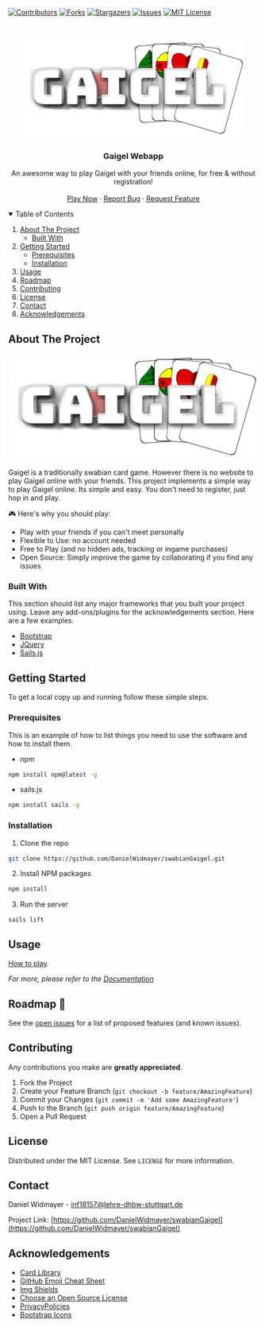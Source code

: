 <!-- PROJECT GAIGEL -->
[![Contributors][contributors-shield]][contributors-url]
[![Forks][forks-shield]][forks-url]
[![Stargazers][stars-shield]][stars-url]
[![Issues][issues-shield]][issues-url]
[![MIT License][license-shield]][license-url]



<!-- PROJECT LOGO -->
<br />
<p align="center">
  <a href="https://github.com/DanielWidmayer/swabianGaigel">
    <img src="assets/images/headLogo.png" alt="Logo" height="200" width="450">
  </a>

  <h3 align="center">Gaigel Webapp</h3>

  <p align="center">
    An awesome way to play Gaigel with your friends online, for free & without registration!
    <br />
    <br />
    <a href="https://github.com/DanielWidmayer/swabianGaigel">Play Now</a>
    ·
    <a href="https://github.com/DanielWidmayer/swabianGaigel/issues">Report Bug</a>
    ·
    <a href="https://github.com/DanielWidmayer/swabianGaigel/issues">Request Feature</a>
  </p>
</p>



<!-- TABLE OF CONTENTS -->
<details open="open">
  <summary>Table of Contents</summary>
  <ol>
    <li>
      <a href="#about-the-project">About The Project</a>
      <ul>
        <li><a href="#built-with">Built With</a></li>
      </ul>
    </li>
    <li>
      <a href="#getting-started">Getting Started</a>
      <ul>
        <li><a href="#prerequisites">Prerequisites</a></li>
        <li><a href="#installation">Installation</a></li>
      </ul>
    </li>
    <li><a href="#usage">Usage</a></li>
    <li><a href="#roadmap">Roadmap</a></li>
    <li><a href="#contributing">Contributing</a></li>
    <li><a href="#license">License</a></li>
    <li><a href="#contact">Contact</a></li>
    <li><a href="#acknowledgements">Acknowledgements</a></li>
  </ol>
</details>



<!-- ABOUT THE PROJECT -->
## About The Project

[![Product Name Screen Shot][product-screenshot]](https://example.com)

Gaigel is a traditionally swabian card game. However there is no website to play Gaigel online with your friends. This project implements a simple way to play Gaigel online. Its simple and easy. You don't need to register, just hop in and play.

:video_game: Here's why you should play:
* Play with your friends if you can't meet personally
* Flexible to Use: no account needed
* Free to Play (and no hidden ads, tracking or ingame purchases)
* Open Source: Simply improve the game by collaborating if you find any issues


### Built With

This section should list any major frameworks that you built your project using. Leave any add-ons/plugins for the acknowledgements section. Here are a few examples.
* [Bootstrap](https://getbootstrap.com)
* [JQuery](https://jquery.com)
* [Sails.js](https://sailsjs.com/)



<!-- GETTING STARTED -->
## Getting Started

To get a local copy up and running follow these simple steps.

### Prerequisites

This is an example of how to list things you need to use the software and how to install them.
* npm
```sh
npm install npm@latest -g
```
* sails.js
```sh
npm install sails -g
```

### Installation

1. Clone the repo
```sh
git clone https://github.com/DanielWidmayer/swabianGaigel.git
```
2. Install NPM packages
```sh
npm install
```
3. Run the server
```JS
sails lift
```



<!-- USAGE EXAMPLES -->
## Usage

[How to play](https://github.com/DanielWidmayer/swabianGaigel).

_For more, please refer to the [Documentation](https://github.com/DanielWidmayer/swabianGaigel)_



<!-- ROADMAP -->
## Roadmap :rocket:

See the [open issues](https://github.com/DanielWidmayer/swabianGaigel/issues) for a list of proposed features (and known issues).



<!-- CONTRIBUTING -->
## Contributing

Any contributions you make are **greatly appreciated**.

1. Fork the Project
2. Create your Feature Branch (`git checkout -b feature/AmazingFeature`)
3. Commit your Changes (`git commit -m 'Add some AmazingFeature'`)
4. Push to the Branch (`git push origin feature/AmazingFeature`)
5. Open a Pull Request



<!-- LICENSE -->
## License

Distributed under the MIT License. See `LICENSE` for more information.



<!-- CONTACT -->
## Contact

Daniel Widmayer - inf18157@lehre-dhbw-stuttgart.de

Project Link: [https://github.com/DanielWidmayer/swabianGaigel](https://github.com/DanielWidmayer/swabianGaigel)



<!-- ACKNOWLEDGEMENTS -->
## Acknowledgements
* [Card Library](https://github.com/richardschneider/cardsJS)
* [GitHub Emoji Cheat Sheet](https://www.webpagefx.com/tools/emoji-cheat-sheet)
* [Img Shields](https://shields.io)
* [Choose an Open Source License](https://choosealicense.com)
* [PrivacyPolicies](https://app.privacypolicies.com/)
* [Bootstrap Icons](https://icons.getbootstrap.com/)





<!-- MARKDOWN LINKS & IMAGES -->
<!-- https://www.markdownguide.org/basic-syntax/#reference-style-links -->
[contributors-shield]: https://img.shields.io/github/contributors/DanielWidmayer/swabianGaigel.svg?style=for-the-badge
[contributors-url]: https://github.com/DanielWidmayer/swabianGaigel/graphs/contributors
[forks-shield]: https://img.shields.io/github/forks/DanielWidmayer/swabianGaigel.svg?style=for-the-badge
[forks-url]: https://github.com/DanielWidmayer/swabianGaigel/network/members
[stars-shield]: https://img.shields.io/github/stars/DanielWidmayer/swabianGaigel.svg?style=for-the-badge
[stars-url]: hhttps://github.com/DanielWidmayer/swabianGaigel/stargazers
[issues-shield]: https://img.shields.io/github/issues/DanielWidmayer/swabianGaigel.svg?style=for-the-badge
[issues-url]: https://github.com/DanielWidmayer/swabianGaigel/issues
[license-shield]: https://img.shields.io/github/license/DanielWidmayer/swabianGaigel.svg?style=for-the-badge
[license-url]: https://github.com/DanielWidmayer/swabianGaigel/blob/master/LICENSE.txt  
[product-screenshot]: assets/images/headLogo.png


